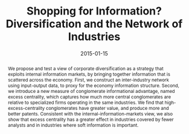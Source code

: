 ---
title: "  Shopping for Information? Diversification and the Network of Industries"
collection: publications
permalink: /publication/shopping-for-information
date: 2015-01-15
venue: 'Management Science'
paperurl: '/files/pdf/research/Shopping_for_Information.pdf'
paperurl_appendix: '/files/pdf/research/Shopping_for_Information_Online_Appendix.pdf'
link: 'https://doi.org/10.1287/mnsc.2014.2060'
github: 'https://github.com/cesare-fracassi/shopping_for_information'
citation: 'Anjos, F, and C. Fracassi. 2015. &quot;Shopping for Information? Diversification and the Network of Industries.&quot; <i>Management Science</i>  61 (1), 161-183.'
abstract: 'We propose and test a view of corporate diversification as a strategy that exploits internal information markets, by bringing together information that is scattered across the economy. First, we construct an inter-industry network using input-output data, to proxy for the economy information structure. Second, we introduce a new measure of conglomerate informational advantage, named excess centrality, which captures how much more central conglomerates are relative to specialized firms operating in the same industries. We find that high-excess-centrality conglomerates have greater value, and produce more and better patents. Consistent with the internal-information-markets view, we also show that excess centrality has a greater effect in industries covered by fewer analysts and in industries where soft information is important.'
---